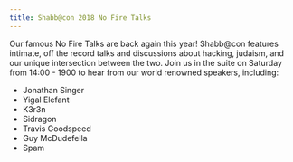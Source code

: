 ```yaml
---
title: Shabb@con 2018 No Fire Talks
---
```


Our famous No Fire Talks are back again this year! Shabb@con features intimate, off the record talks and discussions about hacking, judaism, and our unique intersection between the two. Join us in the suite on Saturday from 14:00 - 1900 to hear from our world renowned speakers, including:
- Jonathan Singer
- Yigal Elefant
- K3r3n
- Sidragon
- Travis Goodspeed
- Guy McDudefella
- Spam

